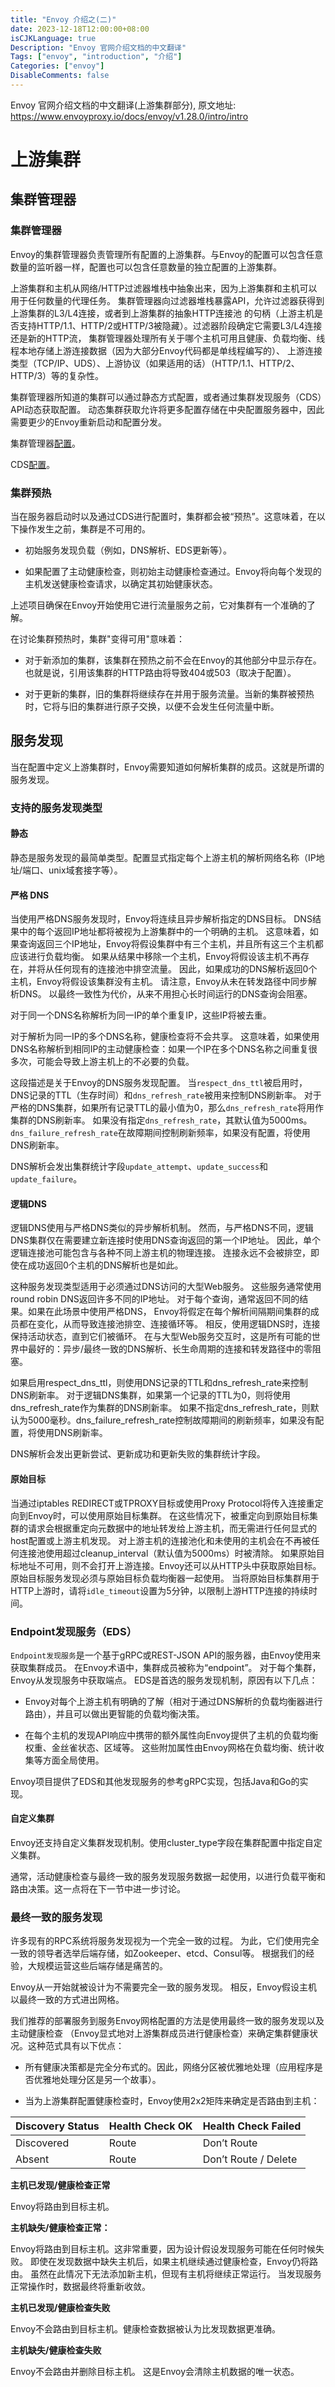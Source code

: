 ```yaml
---
title: "Envoy 介绍之(二)"
date: 2023-12-18T12:00:00+08:00
isCJKLanguage: true
Description: "Envoy 官网介绍文档的中文翻译"
Tags: ["envoy", "introduction", "介绍"]
Categories: ["envoy"]
DisableComments: false
---
```



Envoy 官网介绍文档的中文翻译(上游集群部分), 原文地址: https://www.envoyproxy.io/docs/envoy/v1.28.0/intro/intro
<!--more-->

# 上游集群

## 集群管理器

### 集群管理器

Envoy的集群管理器负责管理所有配置的上游集群。与Envoy的配置可以包含任意数量的监听器一样，配置也可以包含任意数量的独立配置的上游集群。

上游集群和主机从网络/HTTP过滤器堆栈中抽象出来，因为上游集群和主机可以用于任何数量的代理任务。
集群管理器向过滤器堆栈暴露API，允许过滤器获得到上游集群的L3/L4连接，或者到上游集群的抽象HTTP连接池
的句柄（上游主机是否支持HTTP/1.1、HTTP/2或HTTP/3被隐藏）。过滤器阶段确定它需要L3/L4连接还是新的HTTP流，
集群管理器处理所有关于哪个主机可用且健康、负载均衡、线程本地存储上游连接数据（因为大部分Envoy代码都是单线程编写的）、
上游连接类型（TCP/IP、UDS）、上游协议（如果适用的话）（HTTP/1.1、HTTP/2、HTTP/3）等的复杂性。

集群管理器所知道的集群可以通过静态方式配置，或者通过集群发现服务（CDS）API动态获取配置。
动态集群获取允许将更多配置存储在中央配置服务器中，因此需要更少的Envoy重新启动和配置分发。

集群管理器[配置](https://www.envoyproxy.io/docs/envoy/v1.28.0/configuration/upstream/cluster_manager/cluster_manager#config-cluster-manager)。

CDS[配置](https://www.envoyproxy.io/docs/envoy/v1.28.0/configuration/upstream/cluster_manager/cds#config-cluster-manager-cds)。

### 集群预热

当在服务器启动时以及通过CDS进行配置时，集群都会被“预热”。这意味着，在以下操作发生之前，集群是不可用的。

- 初始服务发现负载（例如，DNS解析、EDS更新等）。

- 如果配置了主动健康检查，则初始主动健康检查通过。Envoy将向每个发现的主机发送健康检查请求，以确定其初始健康状态。

上述项目确保在Envoy开始使用它进行流量服务之前，它对集群有一个准确的了解。

在讨论集群预热时，集群"变得可用"意味着：

- 对于新添加的集群，该集群在预热之前不会在Envoy的其他部分中显示存在。也就是说，引用该集群的HTTP路由将导致404或503（取决于配置）。

- 对于更新的集群，旧的集群将继续存在并用于服务流量。当新的集群被预热时，它将与旧的集群进行原子交换，以便不会发生任何流量中断。

## 服务发现

当在配置中定义上游集群时，Envoy需要知道如何解析集群的成员。这就是所谓的服务发现。

### 支持的服务发现类型

#### 静态

静态是服务发现的最简单类型。配置显式指定每个上游主机的解析网络名称（IP地址/端口、unix域套接字等）。

#### 严格 DNS

当使用严格DNS服务发现时，Envoy将连续且异步解析指定的DNS目标。
DNS结果中的每个返回IP地址都将被视为上游集群中的一个明确的主机。
这意味着，如果查询返回三个IP地址，Envoy将假设集群中有三个主机，并且所有这三个主机都应该进行负载均衡。
如果从结果中移除一个主机，Envoy将假设该主机不再存在，并将从任何现有的连接池中排空流量。
因此，如果成功的DNS解析返回0个主机，Envoy将假设该集群没有主机。
请注意，Envoy从未在转发路径中同步解析DNS。
以最终一致性为代价，从来不用担心长时间运行的DNS查询会阻塞。

对于同一个DNS名称解析为同一IP的单个重复IP，这些IP将被去重。

对于解析为同一IP的多个DNS名称，健康检查将不会共享。
这意味着，如果使用DNS名称解析到相同IP的主动健康检查：如果一个IP在多个DNS名称之间重复很多次，可能会导致上游主机上的不必要的负载。

这段描述是关于Envoy的DNS服务发现配置。
当`respect_dns_ttl`被启用时，DNS记录的TTL（生存时间）和`dns_refresh_rate`被用来控制DNS刷新率。
对于严格的DNS集群，如果所有记录TTL的最小值为0，那么`dns_refresh_rate`将用作集群的DNS刷新率。
如果没有指定`dns_refresh_rate`，其默认值为5000ms。
`dns_failure_refresh_rate`在故障期间控制刷新频率，如果没有配置，将使用DNS刷新率。

DNS解析会发出集群统计字段`update_attempt`、`update_success`和`update_failure`。

#### 逻辑DNS

逻辑DNS使用与严格DNS类似的异步解析机制。
然而，与严格DNS不同，逻辑DNS集群仅在需要建立新连接时使用DNS查询返回的第一个IP地址。
因此，单个逻辑连接池可能包含与各种不同上游主机的物理连接。
连接永远不会被排空，即使在成功返回0个主机的DNS解析也是如此。

这种服务发现类型适用于必须通过DNS访问的大型Web服务。
这些服务通常使用round robin DNS返回许多不同的IP地址。
对于每个查询，通常返回不同的结果。如果在此场景中使用严格DNS，
Envoy将假定在每个解析间隔期间集群的成员都在变化，从而导致连接池排空、连接循环等。
相反，使用逻辑DNS时，连接保持活动状态，直到它们被循环。
在与大型Web服务交互时，这是所有可能的世界中最好的：异步/最终一致的DNS解析、长生命周期的连接和转发路径中的零阻塞。

如果启用respect_dns_ttl，则使用DNS记录的TTL和dns_refresh_rate来控制DNS刷新率。
对于逻辑DNS集群，如果第一个记录的TTL为0，则将使用dns_refresh_rate作为集群的DNS刷新率。
如果不指定dns_refresh_rate，则默认为5000毫秒。dns_failure_refresh_rate控制故障期间的刷新频率，如果没有配置，将使用DNS刷新率。

DNS解析会发出更新尝试、更新成功和更新失败的集群统计字段。

#### 原始目标

当通过iptables REDIRECT或TPROXY目标或使用Proxy Protocol将传入连接重定向到Envoy时，可以使用原始目标集群。
在这些情况下，被重定向到原始目标集群的请求会根据重定向元数据中的地址转发给上游主机，而无需进行任何显式的host配置或上游主机发现。
对上游主机的连接池化和未使用的主机会在不再被任何连接池使用超过cleanup_interval（默认值为5000ms）时被清除。
如果原始目标地址不可用，则不会打开上游连接。Envoy还可以从HTTP头中获取原始目标。
原始目标服务发现必须与原始目标负载均衡器一起使用。
当将原始目标集群用于HTTP上游时，请将`idle_timeout`设置为5分钟，以限制上游HTTP连接的持续时间。

### Endpoint发现服务（EDS）

`Endpoint发现服务`是一个基于gRPC或REST-JSON API的服务器，由Envoy使用来获取集群成员。
在Envoy术语中，集群成员被称为“endpoint”。
对于每个集群，Envoy从发现服务中获取端点。
EDS是首选的服务发现机制，原因有以下几点：

- Envoy对每个上游主机有明确的了解（相对于通过DNS解析的负载均衡器进行路由），并且可以做出更智能的负载均衡决策。

- 在每个主机的发现API响应中携带的额外属性向Envoy提供了主机的负载均衡权重、金丝雀状态、区域等。
这些附加属性由Envoy网格在负载均衡、统计收集等方面全局使用。

Envoy项目提供了EDS和其他发现服务的参考gRPC实现，包括Java和Go的实现。

#### 自定义集群

Envoy还支持自定义集群发现机制。使用cluster_type字段在集群配置中指定自定义集群。

通常，活动健康检查与最终一致的服务发现服务数据一起使用，以进行负载平衡和路由决策。这一点将在下一节中进一步讨论。

### 最终一致的服务发现

许多现有的RPC系统将服务发现视为一个完全一致的过程。
为此，它们使用完全一致的领导者选举后端存储，如Zookeeper、etcd、Consul等。
根据我们的经验，大规模运营这些后端存储是痛苦的。

Envoy从一开始就被设计为不需要完全一致的服务发现。
相反，Envoy假设主机以最终一致的方式进出网格。

我们推荐的部署服务到服务Envoy网格配置的方法是使用最终一致的服务发现以及主动健康检查
（Envoy显式地对上游集群成员进行健康检查）来确定集群健康状况。这种范式具有以下优点：

- 所有健康决策都是完全分布式的。因此，网络分区被优雅地处理（应用程序是否优雅地处理分区是另一个故事）。

- 当为上游集群配置健康检查时，Envoy使用2x2矩阵来确定是否路由到主机：

| Discovery Status | Health Check OK | Health Check Failed  |
| ---------------- | --------------- | -------------------- |
| Discovered       | Route           | Don’t Route          |
| Absent           | Route           | Don’t Route / Delete |


**主机已发现/健康检查正常**

Envoy将路由到目标主机。

**主机缺失/健康检查正常：**

Envoy将路由到目标主机。这非常重要，因为设计假设发现服务可能在任何时候失败。
即使在发现数据中缺失主机后，如果主机继续通过健康检查，Envoy仍将路由。
虽然在此情况下无法添加新主机，但现有主机将继续正常运行。
当发现服务正常操作时，数据最终将重新收敛。

**主机已发现/健康检查失败**

Envoy不会路由到目标主机。健康检查数据被认为比发现数据更准确。

**主机缺失/健康检查失败**

Envoy不会路由并删除目标主机。
这是Envoy会清除主机数据的唯一状态。

